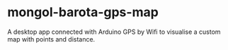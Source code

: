 # mongol-barota-gps-map
A desktop app connected with Arduino GPS by Wifi to visualise a custom map with points and distance.

